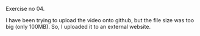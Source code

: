 Exercise no 04.

I have been trying to upload the video onto github, but the file size was too big (only 100MB). 
So, I uploaded it to an external website.
